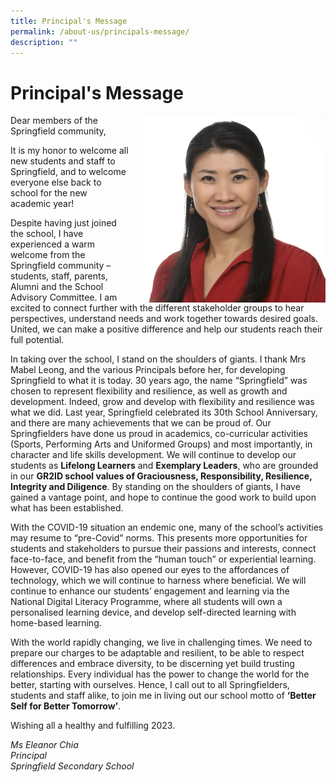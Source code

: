```yaml
---
title: Principal's Message
permalink: /about-us/principals-message/
description: ""
---
```

# **Principal's Message**
<img src="/images/principal_mschia.jpg" style="width:300px;height:300px;margin-left:15px;" align="right">

Dear members of the Springfield community,

It is my honor to welcome all new students and staff to Springfield, and to welcome everyone else back to school for the new academic year!

Despite having just joined the school, I have experienced a warm welcome from the Springfield community – students, staff, parents, Alumni and the School Advisory Committee. I am excited to connect further with the different stakeholder groups to hear perspectives, understand needs and work together towards desired goals. United, we can make a positive difference and help our students reach their full potential.

In taking over the school, I stand on the shoulders of giants. I thank Mrs Mabel Leong, and the various Principals before her, for developing Springfield to what it is today. 30 years ago, the name “Springfield” was chosen to represent flexibility and resilience, as well as growth and development. Indeed, grow and develop with flexibility and resilience was what we did. Last year, Springfield celebrated its 30th School Anniversary, and there are many achievements that we can be proud of. Our Springfielders have done us proud in academics, co-curricular activities (Sports, Performing Arts and Uniformed Groups) and most importantly, in character and life skills development. We will continue to develop our students as **Lifelong Learners** and **Exemplary Leaders**, who are grounded in our **GR2ID school values of Graciousness, Responsibility, Resilience, Integrity and Diligence**. By standing on the shoulders of giants, I have gained a vantage point, and hope to continue the good work to build upon what has been established.      

With the COVID-19 situation an endemic one, many of the school’s activities may resume to “pre-Covid” norms. This presents more opportunities for students and stakeholders to pursue their passions and interests, connect face-to-face, and benefit from the “human touch” or experiential learning. However, COVID-19 has also opened our eyes to the affordances of technology, which we will continue to harness where beneficial. We will continue to enhance our students’ engagement and learning via the National Digital Literacy Programme, where all students will own a personalised learning device, and develop self-directed learning with home-based learning. 

With the world rapidly changing, we live in challenging times. We need to prepare our charges to be adaptable and resilient, to be able to respect differences and embrace diversity, to be discerning yet build trusting relationships. Every individual has the power to change the world for the better, starting with ourselves. Hence, I call out to all Springfielders, students and staff alike, to join me in living out our school motto of **‘Better Self for Better Tomorrow’**. 

Wishing all a healthy and fulfilling 2023.


_Ms Eleanor Chia_&nbsp;   
_Principal_&nbsp;   
_Springfield Secondary School_